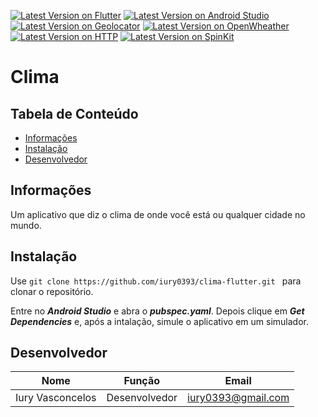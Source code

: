 [![Latest Version on Flutter](https://img.shields.io/badge/Flutter-1.12.13-blue)](https://flutter.dev/docs/get-started/install)  [![Latest Version on Android Studio](https://img.shields.io/badge/Android%20Studio-3.6.1-green)](https://developer.android.com/studio)  [![Latest Version on Geolocator](https://img.shields.io/badge/Geolocator-5.3.0-brightgreen)](https://pub.dev/packages/geolocator)  [![Latest Version on OpenWheather](https://img.shields.io/badge/OpenWheather-2.5-orange)](https://openweathermap.org/api)  [![Latest Version on HTTP](https://img.shields.io/badge/HTTP-0.12.0%2B4-blue)](https://pub.dev/packages/http)   [![Latest Version on SpinKit](https://img.shields.io/badge/Flutter%20Spinkit-4.1.2%2B1-blue)](https://pub.dev/packages/flutter_spinkit)

# Clima


## Tabela de Conteúdo
- <a href="#informações">Informações</a>
- <a href="#instalação">Instalação</a>
- <a href="#desenvolvedor">Desenvolvedor</a>

## Informações
Um aplicativo que diz o clima de onde você está ou qualquer cidade no mundo.

## Instalação

Use ```git clone https://github.com/iury0393/clima-flutter.git ``` para clonar o repositório.

Entre no ***Android Studio*** e abra o ***pubspec.yaml***.
Depois clique em ***Get Dependencies*** e, após a intalação, simule o aplicativo em um simulador.


## Desenvolvedor

| Nome | Função | Email |
| ------ | ------ | ----- |
| Iury Vasconcelos | Desenvolvedor | iury0393@gmail.com |